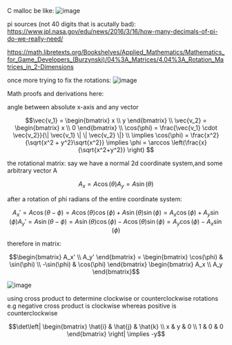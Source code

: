C malloc be like:
![image](https://github.com/codetomatot/vps/assets/75332544/e32f4826-b10c-4f4b-a7bf-e4d92ef2554a)


pi sources (not 40 digits that is acutally bad):
https://www.jpl.nasa.gov/edu/news/2016/3/16/how-many-decimals-of-pi-do-we-really-need/

https://math.libretexts.org/Bookshelves/Applied_Mathematics/Mathematics_for_Game_Developers_(Burzynski)/04%3A_Matrices/4.04%3A_Rotation_Matrices_in_2-Dimensions

once more trying to fix the rotations:
![image](https://github.com/codetomatot/vps/assets/75332544/86d96864-aa20-4f14-930d-34c54abfef14)


Math proofs and derivations here:

angle between absolute x-axis and any vector
```math
\vec{v_1} = \begin{bmatrix}
x \\ y
\end{bmatrix} \\
\vec{v_2} = \begin{bmatrix}
x \\ 0
\end{bmatrix} \\
\cos(\phi) = \frac{\vec{v_1} \cdot \vec{v_2}}{\| \vec{v_1} \| \| \vec{v_2} \|} \\
\implies \cos(\phi) = \frac{x^2}{\sqrt{x^2 + y^2}\sqrt{x^2}} \implies \phi = \arccos \left(\frac{x}{\sqrt{x^2+y^2}} \right)

```

the rotational matrix:
say we have a normal 2d coordinate system,and some arbitrary vector A  
```math
A_x = A\cos(\theta)
A_y = A\sin(\theta)
```
after a rotation of phi radians of the entire coordinate system:
```math
A_x' = A\cos(\theta - \phi) = A\cos(\theta)\cos(\phi) + A\sin(\theta)\sin(\phi) = A_x\cos(\phi) + A_y\sin(\phi)
A_y' = A\sin(\theta - \phi) = A\sin(\theta)\cos(\phi) - A\cos(\theta)\sin(\phi) = A_y\cos(\phi) - A_x\sin(\phi)
```
therefore in matrix:
```math
\begin{bmatrix}
A_x' \\ A_y'
\end{bmatrix}
=
\begin{bmatrix}
\cos(\phi) & \sin(\phi) \\
-\sin(\phi) & \cos(\phi)
\end{bmatrix}
\begin{bmatrix}
A_x \\ A_y
\end{bmatrix}
```
![image](https://github.com/codetomatot/vps/assets/75332544/343ec17c-39df-4797-9f5b-7aaa1a7c5334)



using cross product to determine clockwise or counterclockwise rotations e.g negative cross product is clockwise whereas positive is counterclockwise
```math
\det\left| \begin{bmatrix}
\hat{i} & \hat{j} & \hat{k} \\
x & y & 0 \\
1 & 0 & 0
\end{bmatrix} \right|
\implies -y
```
